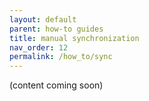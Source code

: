 ```yaml
---
layout: default
parent: how-to guides
title: manual synchronization
nav_order: 12
permalink: /how_to/sync
---
```


(content coming soon)
